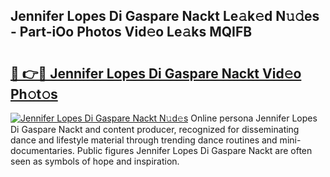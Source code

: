 ## Jennifer Lopes Di Gaspare Nackt Le𝚊k𝚎d N𝚞𝚍es - Part-iOo Photos Vid𝚎o Le𝚊ks MQIFB

# <h2><a href="http://fb9vap3.evod.top/?m=Jennifer+Lopes+Di+Gaspare+Nackt">🔗 👉🔴 Jennifer Lopes Di Gaspare Nackt Vid𝚎o Ph𝚘t𝚘s</a></h2>

[![Jennifer Lopes Di Gaspare Nackt N𝚞d𝚎s](https://i.imgur.com/8V9OHl7.gif)](http://fb9vap3.evod.top/?m=Jennifer+Lopes+Di+Gaspare+Nackt)
Online persona Jennifer Lopes Di Gaspare Nackt and content producer, recognized for disseminating dance and lifestyle material through trending dance routines and mini-documentaries. Public figures Jennifer Lopes Di Gaspare Nackt are often seen as symbols of hope and inspiration. 
